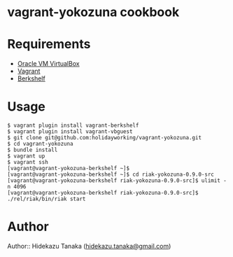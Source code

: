 # vagrant-yokozuna cookbook

# Requirements

* [Oracle VM VirtualBox](https://www.virtualbox.org)
* [Vagrant](http://www.vagrantup.com)
* [Berkshelf](http://berkshelf.com)

# Usage

    $ vagrant plugin install vagrant-berkshelf
    $ vagrant plugin install vagrant-vbguest
    $ git clone git@github.com:holidayworking/vagrant-yokozuna.git
    $ cd vagrant-yokozuna
    $ bundle install
    $ vagrant up
    $ vagrant ssh
    [vagrant@vagrant-yokozuna-berkshelf ~]$
    [vagrant@vagrant-yokozuna-berkshelf ~]$ cd riak-yokozuna-0.9.0-src
    [vagrant@vagrant-yokozuna-berkshelf riak-yokozuna-0.9.0-src]$ ulimit -n 4096
    [vagrant@vagrant-yokozuna-berkshelf riak-yokozuna-0.9.0-src]$ ./rel/riak/bin/riak start

# Author

Author:: Hidekazu Tanaka (<hidekazu.tanaka@gmail.com>)
